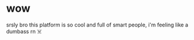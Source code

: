 # wow

srsly bro this platform is so cool and full of smart people, i'm feeling like a dumbass rn ☠️
